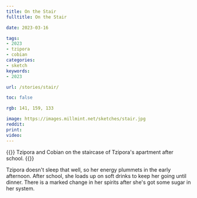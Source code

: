 ```yaml
---
title: On the Stair
fulltitle: On the Stair

date: 2023-03-16

tags: 
- 2023
- tzipora
- cobian
categories:
- sketch
keywords:
- 2023

url: /stories/stair/

toc: false

rgb: 141, 159, 133

image: https://images.millmint.net/sketches/stair.jpg
reddit:
print: 
video:
---
```

{{<note caption>}}
Tzipora and Cobian on the staircase of Tzipora's apartment after school.
{{</note>}}

Tzipora doesn't sleep that well, so her energy plummets in the early afternoon. After school, she loads up on soft drinks to keep her going until dinner. There is a marked change in her spirits after she's got some sugar in her system.